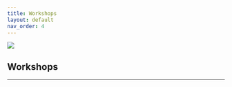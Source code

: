 ```yaml
---
title: Workshops
layout: default
nav_order: 4
---
```

![](../../assets/images/bg_windmill.jpg)
## Workshops
---

